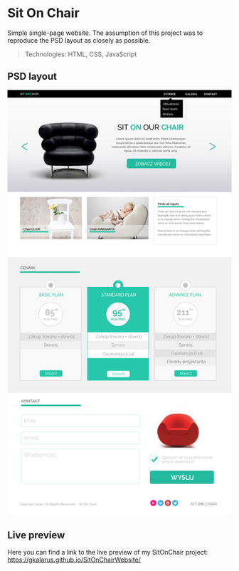 # Sit On Chair
Simple single-page website. The assumption of this project was to reproduce the PSD layout as closely as possible.

>Technologies: HTML, CSS, JavaScript

## PSD layout
![Picture](images/warsztat1.jpg)

## Live preview

Here you can find a link to the live preview of my SitOnChair project:
https://gkalarus.github.io/SitOnChairWebsite/
